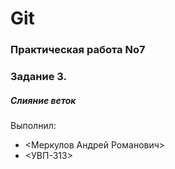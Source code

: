# Git
### Практическая работа No7
### Задание 3.
##### Слияние веток
Выполнил:
* <Меркулов Андрей Романович>
* <УВП-313>
